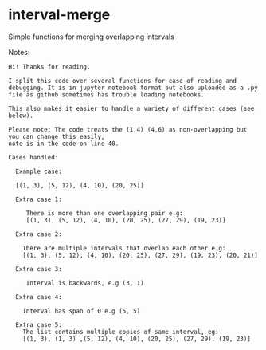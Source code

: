 # interval-merge
Simple functions for merging overlapping intervals


Notes:

    Hi! Thanks for reading.
    
    I split this code over several functions for ease of reading and debugging. It is in jupyter notebook format but also uploaded as a .py file as github sometimes has trouble loading notebooks.
    
    This also makes it easier to handle a variety of different cases (see below).
  
    Please note: The code treats the (1,4) (4,6) as non-overlapping but you can change this easily, 
    note is in the code on line 40.
    
    Cases handled:
    
      Example case: 
      
      [(1, 3), (5, 12), (4, 10), (20, 25)]
      
      Extra case 1:
    
         There is more than one overlapping pair e.g: 
         [(1, 3), (5, 12), (4, 10), (20, 25), (27, 29), (19, 23)]
    
      Extra case 2:
    
        There are multiple intervals that overlap each other e.g: 
        [(1, 3), (5, 12), (4, 10), (20, 25), (27, 29), (19, 23), (20, 21)]
    
      Extra case 3:
    
         Interval is backwards, e.g (3, 1)
        
      Extra case 4:
    
        Interval has span of 0 e.g (5, 5)
        
      Extra case 5:
        The list contains multiple copies of same interval, eg:
        [(1, 3), (1, 3) ,(5, 12), (4, 10), (20, 25), (27, 29), (19, 23)]
        
        
